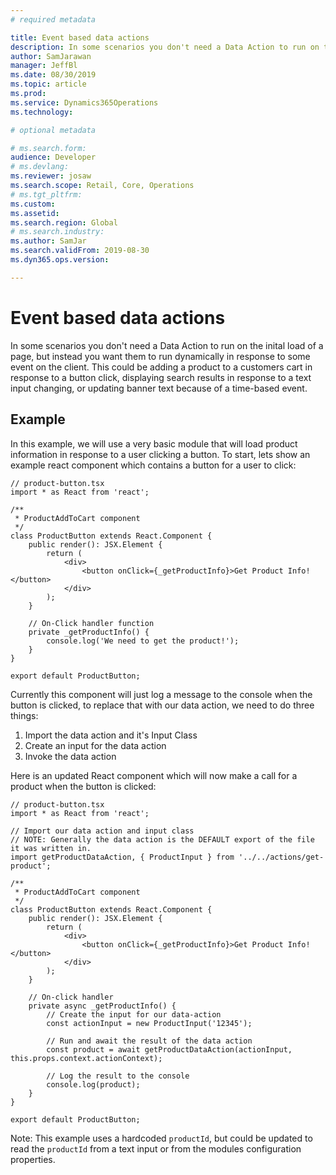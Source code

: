 ```yaml
---
# required metadata

title: Event based data actions
description: In some scenarios you don't need a Data Action to run on the inital load of a page, but instead you want them to run dynamically in response to some event on the client. This could be adding a product to a customers cart in response to a button click, displaying search results in response to a text input changing, or updating banner text because of a time-based event. 
author: SamJarawan
manager: JeffBl
ms.date: 08/30/2019
ms.topic: article
ms.prod: 
ms.service: Dynamics365Operations
ms.technology: 

# optional metadata

# ms.search.form: 
audience: Developer
# ms.devlang: 
ms.reviewer: josaw
ms.search.scope: Retail, Core, Operations
# ms.tgt_pltfrm: 
ms.custom: 
ms.assetid: 
ms.search.region: Global
# ms.search.industry: 
ms.author: SamJar
ms.search.validFrom: 2019-08-30
ms.dyn365.ops.version: 

---
```

# Event based data actions

In some scenarios you don't need a Data Action to run on the inital load of a page, but instead you want them to run dynamically in response to some event on the client. This could be adding a product to a customers cart in response to a button click, displaying search results in response to a text input changing, or updating banner text because of a time-based event. 

## Example
In this example, we will use a very basic module that will load product information in response to a user clicking a button. To start, lets show an example react component which contains a button for a user to click:

```tsx
// product-button.tsx
import * as React from 'react';

/**
 * ProductAddToCart component
 */
class ProductButton extends React.Component {
    public render(): JSX.Element {
        return (
            <div>
                <button onClick={_getProductInfo}>Get Product Info!</button>
            </div>
        );
    }

    // On-Click handler function
    private _getProductInfo() {
        console.log('We need to get the product!');
    }
}

export default ProductButton;
```

Currently this component will just log a message to the console when the button is clicked, to replace that with our data action, we need to do three things:

1. Import the data action and it's Input Class
2. Create an input for the data action
3. Invoke the data action

Here is an updated React component which will now make a call for a product when the button is clicked:

```tsx
// product-button.tsx
import * as React from 'react';

// Import our data action and input class
// NOTE: Generally the data action is the DEFAULT export of the file it was written in.
import getProductDataAction, { ProductInput } from '../../actions/get-product';

/**
 * ProductAddToCart component
 */
class ProductButton extends React.Component {
    public render(): JSX.Element {
        return (
            <div>
                <button onClick={_getProductInfo}>Get Product Info!</button>
            </div>
        );
    }

    // On-click handler
    private async _getProductInfo() {
        // Create the input for our data-action
        const actionInput = new ProductInput('12345');
        
        // Run and await the result of the data action
        const product = await getProductDataAction(actionInput, this.props.context.actionContext);
        
        // Log the result to the console
        console.log(product);
    }
}

export default ProductButton;
```

Note: This example uses a hardcoded `productId`, but could be updated to read the `productId` from a text input or from the modules configuration properties.
